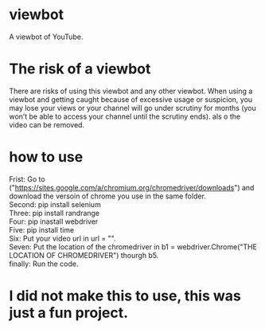 # viewbot
A viewbot of YouTube.


# The risk of a viewbot
There are risks of using this viewbot and any other viewbot. When using a viewbot and getting caught because of excessive usage or suspicion, you may lose your views or your channel will go under scrutiny for months (you won’t be able to access your channel until the scrutiny ends). als o the video can be removed.


# how to use
Frist: Go to ("https://sites.google.com/a/chromium.org/chromedriver/downloads") and download the versoin of chrome you use in the same folder.           
Second: pip install selenium                                                                                      
Three: pip install randrange                                                                                                 
Four: pip inastall webdriver                                                                                                         
Five: pip install time                                                                                                               
Six:  Put your video url in url = "".                                                                                                                                               
Seven: Put the location of the chromedriver in b1 = webdriver.Chrome("THE LOCATION OF CHROMEDRIVER") thourgh b5.                                                                   
finally: Run the code.


# I did not make this to use, this was just a fun project.
